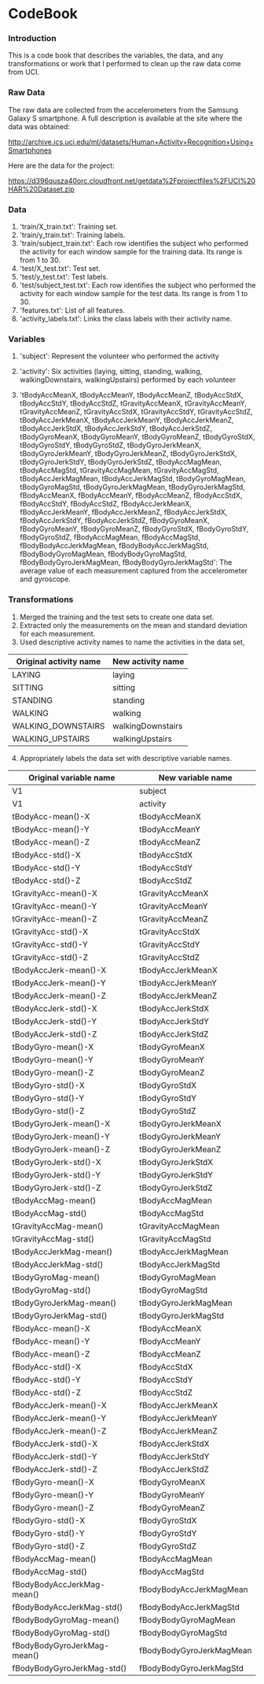 CodeBook
=================================
### Introduction
This is a code book that describes the variables, the data, and any transformations or work that I performed to clean up the raw data come from UCI.

### Raw Data
The raw data are collected from the accelerometers from the Samsung Galaxy S smartphone. A full description is available at the site where the data was obtained: 

http://archive.ics.uci.edu/ml/datasets/Human+Activity+Recognition+Using+Smartphones 

Here are the data for the project: 

https://d396qusza40orc.cloudfront.net/getdata%2Fprojectfiles%2FUCI%20HAR%20Dataset.zip 
 
### Data
1. 'train/X_train.txt': Training set.
2. 'train/y_train.txt': Training labels.
3. 'train/subject_train.txt': Each row identifies the subject who performed the activity for each window sample for the training data. Its range is from 1 to 30. 
4. 'test/X_test.txt': Test set.
5. 'test/y_test.txt': Test labels.
6. 'test/subject_test.txt': Each row identifies the subject who performed the activity for each window sample for the test data. Its range is from 1 to 30. 
7. 'features.txt': List of all features.
8. 'activity_labels.txt': Links the class labels with their activity name. 

### Variables
1. 'subject': 
Represent the volunteer who performed the activity

2. 'activity': 
Six activities (laying, sitting, standing, walking, walkingDownstairs, walkingUpstairs) performed by each volunteer

3. 'tBodyAccMeanX, tBodyAccMeanY, tBodyAccMeanZ, tBodyAccStdX, tBodyAccStdY, tBodyAccStdZ, tGravityAccMeanX, tGravityAccMeanY, tGravityAccMeanZ, tGravityAccStdX, tGravityAccStdY, tGravityAccStdZ, tBodyAccJerkMeanX, tBodyAccJerkMeanY, tBodyAccJerkMeanZ, tBodyAccJerkStdX, tBodyAccJerkStdY, tBodyAccJerkStdZ, tBodyGyroMeanX, tBodyGyroMeanY, tBodyGyroMeanZ, tBodyGyroStdX, tBodyGyroStdY, tBodyGyroStdZ, tBodyGyroJerkMeanX, tBodyGyroJerkMeanY, tBodyGyroJerkMeanZ, tBodyGyroJerkStdX, tBodyGyroJerkStdY, tBodyGyroJerkStdZ, tBodyAccMagMean, tBodyAccMagStd, tGravityAccMagMean, tGravityAccMagStd, tBodyAccJerkMagMean, tBodyAccJerkMagStd, tBodyGyroMagMean, tBodyGyroMagStd, tBodyGyroJerkMagMean, tBodyGyroJerkMagStd, fBodyAccMeanX, fBodyAccMeanY, fBodyAccMeanZ, fBodyAccStdX, fBodyAccStdY, fBodyAccStdZ, fBodyAccJerkMeanX, fBodyAccJerkMeanY, fBodyAccJerkMeanZ, fBodyAccJerkStdX, fBodyAccJerkStdY, fBodyAccJerkStdZ, fBodyGyroMeanX, fBodyGyroMeanY, fBodyGyroMeanZ, fBodyGyroStdX, fBodyGyroStdY, fBodyGyroStdZ, fBodyAccMagMean, fBodyAccMagStd, fBodyBodyAccJerkMagMean, fBodyBodyAccJerkMagStd, fBodyBodyGyroMagMean, fBodyBodyGyroMagStd, fBodyBodyGyroJerkMagMean, fBodyBodyGyroJerkMagStd':
The average value of each measurement captured from the accelerometer and gyroscope.
 
### Transformations
1. Merged the training and the test sets to create one data set.
2. Extracted only the measurements on the mean and standard deviation for each measurement. 
3. Used descriptive activity names to name the activities in the data set, 

| Original activity name | New activity name |
| ------------------------------- | -------------------------- |
| LAYING | laying |
| SITTING | sitting |
| STANDING | standing |
| WALKING | walking |
| WALKING_DOWNSTAIRS | walkingDownstairs |
| WALKING_UPSTAIRS | walkingUpstairs |

4. Appropriately labels the data set with descriptive variable names. 

| Original variable name | New variable name |
| ------------------------------- | -------------------------- |
| V1 | subject |
| V1 | activity |
| tBodyAcc-mean()-X | tBodyAccMeanX |
| tBodyAcc-mean()-Y | tBodyAccMeanY |
| tBodyAcc-mean()-Z | tBodyAccMeanZ |
| tBodyAcc-std()-X | tBodyAccStdX |
| tBodyAcc-std()-Y | tBodyAccStdY |
| tBodyAcc-std()-Z | tBodyAccStdZ |
| tGravityAcc-mean()-X | tGravityAccMeanX |
| tGravityAcc-mean()-Y | tGravityAccMeanY |
| tGravityAcc-mean()-Z | tGravityAccMeanZ |
| tGravityAcc-std()-X | tGravityAccStdX |
| tGravityAcc-std()-Y | tGravityAccStdY |
| tGravityAcc-std()-Z | tGravityAccStdZ |
| tBodyAccJerk-mean()-X | tBodyAccJerkMeanX |
| tBodyAccJerk-mean()-Y | tBodyAccJerkMeanY |
| tBodyAccJerk-mean()-Z | tBodyAccJerkMeanZ |
| tBodyAccJerk-std()-X | tBodyAccJerkStdX |
| tBodyAccJerk-std()-Y | tBodyAccJerkStdY |
| tBodyAccJerk-std()-Z | tBodyAccJerkStdZ |
| tBodyGyro-mean()-X | tBodyGyroMeanX |
| tBodyGyro-mean()-Y | tBodyGyroMeanY |
| tBodyGyro-mean()-Z | tBodyGyroMeanZ |
| tBodyGyro-std()-X | tBodyGyroStdX |
| tBodyGyro-std()-Y | tBodyGyroStdY |
| tBodyGyro-std()-Z | tBodyGyroStdZ |
| tBodyGyroJerk-mean()-X | tBodyGyroJerkMeanX |
| tBodyGyroJerk-mean()-Y | tBodyGyroJerkMeanY |
| tBodyGyroJerk-mean()-Z | tBodyGyroJerkMeanZ |
| tBodyGyroJerk-std()-X | tBodyGyroJerkStdX |
| tBodyGyroJerk-std()-Y | tBodyGyroJerkStdY |
| tBodyGyroJerk-std()-Z | tBodyGyroJerkStdZ |
| tBodyAccMag-mean() | tBodyAccMagMean |
| tBodyAccMag-std() | tBodyAccMagStd |
| tGravityAccMag-mean() | tGravityAccMagMean |
| tGravityAccMag-std() | tGravityAccMagStd |
| tBodyAccJerkMag-mean() | tBodyAccJerkMagMean |
| tBodyAccJerkMag-std() | tBodyAccJerkMagStd |
| tBodyGyroMag-mean() | tBodyGyroMagMean |
| tBodyGyroMag-std() | tBodyGyroMagStd |
| tBodyGyroJerkMag-mean() | tBodyGyroJerkMagMean |
| tBodyGyroJerkMag-std() | tBodyGyroJerkMagStd |
| fBodyAcc-mean()-X | fBodyAccMeanX |
| fBodyAcc-mean()-Y | fBodyAccMeanY |
| fBodyAcc-mean()-Z | fBodyAccMeanZ |
| fBodyAcc-std()-X | fBodyAccStdX |
| fBodyAcc-std()-Y | fBodyAccStdY |
| fBodyAcc-std()-Z | fBodyAccStdZ |
| fBodyAccJerk-mean()-X | fBodyAccJerkMeanX |
| fBodyAccJerk-mean()-Y | fBodyAccJerkMeanY |
| fBodyAccJerk-mean()-Z | fBodyAccJerkMeanZ |
| fBodyAccJerk-std()-X | fBodyAccJerkStdX |
| fBodyAccJerk-std()-Y | fBodyAccJerkStdY |
| fBodyAccJerk-std()-Z | fBodyAccJerkStdZ |
| fBodyGyro-mean()-X | fBodyGyroMeanX |
| fBodyGyro-mean()-Y | fBodyGyroMeanY |
| fBodyGyro-mean()-Z | fBodyGyroMeanZ |
| fBodyGyro-std()-X | fBodyGyroStdX |
| fBodyGyro-std()-Y | fBodyGyroStdY |
| fBodyGyro-std()-Z | fBodyGyroStdZ |
| fBodyAccMag-mean() | fBodyAccMagMean |
| fBodyAccMag-std() | fBodyAccMagStd |
| fBodyBodyAccJerkMag-mean() | fBodyBodyAccJerkMagMean |
| fBodyBodyAccJerkMag-std() | fBodyBodyAccJerkMagStd |
| fBodyBodyGyroMag-mean() | fBodyBodyGyroMagMean |
| fBodyBodyGyroMag-std() | fBodyBodyGyroMagStd |
| fBodyBodyGyroJerkMag-mean() | fBodyBodyGyroJerkMagMean |
| fBodyBodyGyroJerkMag-std() | fBodyBodyGyroJerkMagStd |
